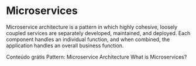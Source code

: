 # Microservices

Microservice architecture is a pattern in which highly cohesive, loosely coupled services are separately developed, maintained, and deployed. Each component handles an individual function, and when combined, the application handles an overall business function.

<ResourceGroupTitle>Conteúdo grátis</ResourceGroupTitle>
<BadgeLink colorScheme='yellow' badgeText='Leia' href='https://microservices.io/patterns/microservices.html'>Pattern: Microservice Architecture</BadgeLink>
<BadgeLink colorScheme='yellow' badgeText='Leia' href='https://smartbear.com/solutions/microservices/'>What is Microservices?</BadgeLink>
